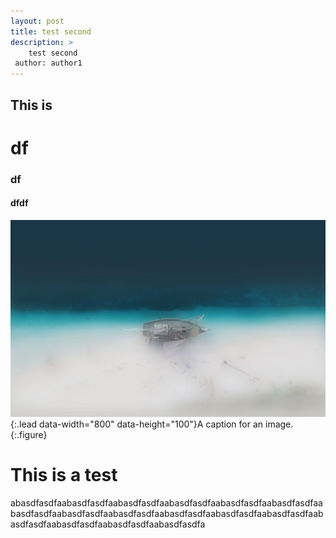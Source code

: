 ```yaml
---
layout: post
title: test second
description: >
  	test second
 author: author1
---
```


## This is 
# df
### df
#### dfdf
![sidebar-bg](/assets/img/sidebar-bg.jpg){:.lead data-width="800" data-height="100"}A caption for an image.{:.figure}

# This is a test


abasdfasdfaabasdfasdfaabasdfasdfaabasdfasdfaabasdfasdfaabasdfasdfaabasdfasdfaabasdfasdfaabasdfasdfaabasdfasdfaabasdfasdfaabasdfasdfaabasdfasdfaabasdfasdfaabasdfasdfaabasdfasdfa





